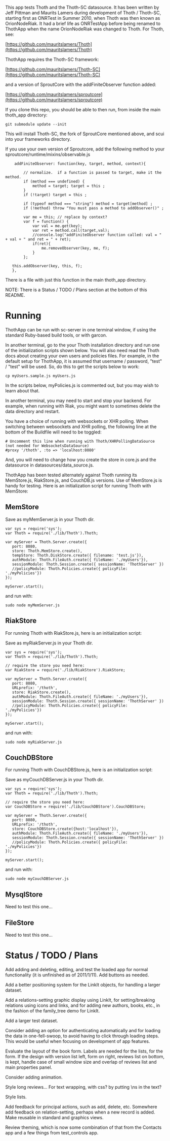 This app tests Thoth and the Thoth-SC datasource. It has been written by Jeff Pittman and Maurits Lamers during
development of Thoth / Thoth-SC, starting first as ONRTest in Summer 2010, when Thoth was then known as OrionNodeRiak.
It had a brief life as ONRTestApp before being renamed to ThothApp when the name OrionNodeRiak was changed to Thoth. For
Thoth, see:

[https://github.com/mauritslamers/Thoth](https://github.com/mauritslamers/Thoth)

ThothApp requires the Thoth-SC framework:

[https://github.com/mauritslamers/Thoth-SC](https://github.com/mauritslamers/Thoth-SC)

and a version of SproutCore with the addFiniteObserver function added:

[https://github.com/mauritslamers/sproutcore](https://github.com/mauritslamers/sproutcore)

If you clone this repo, you should be able to then run, from inside the main thoth_app directory:

    git submodule update --init

This will install Thoth-SC, the fork of SproutCore mentioned above, and scui into your frameworks directory.

If you use your own version of Sproutcore, add the following method to your sproutcore/runtime/mixins/observable.js

        addFiniteObserver: function(key, target, method, context){
 
            // normalize.  if a function is passed to target, make it the method.
            if (method === undefined) {
                method = target; target = this ;
            }
            if (!target) target = this ;
 
            if (typeof method === "string") method = target[method] ;
            if (!method) throw "You must pass a method to addObserver()" ;
 
            var me = this; // replace by context?
            var f = function() {
                var val = me.get(key);
                var ret = method.call(target,val);
                //console.log("addFiniteObserver function called: val = " + val + " and ret = " + ret);
                if(ret){
                    me.removeObserver(key, me, f);
                }
            };
 
       this.addObserver(key, this, f);
       },

There is a file with just this function in the main thoth_app directory.

NOTE: There is a Status / TODO / Plans section at the bottom of this README.

Running
=======

ThothApp can be run with sc-server in one terminal window, if using the standard Ruby-based build tools, or with garcon.

In another terminal, go to the your Thoth installation directory and run one of the initialization scripts shown below. You 
will also need read the Thoth docs about creating your own users and policies files. For example, in the default setup for
ThothApp, it is assumed that username / password, "test" / "test" will be used. So, do this to get the scripts below to work:

    cp myUsers.sample.js myUsers.js

In the scripts below, myPolicies.js is commented out, but you may wish to learn about that.

In another terminal, you may need to start and stop your backend. For example, when running with Riak, you might want to
sometimes delete the data directory and restart.

You have a choice of running with websockets or XHR polling. When switching between websockets and XHR polling, the
following line at the bottom of the Buildfile will need to be toggled:

    # Uncomment this line when running with Thoth/XHRPollingDataSource (not needed for WebsocketsDataSource)
    #proxy '/thoth', :to => 'localhost:8080'

And, you will need to change how you create the store in core.js and the datasource in datasources/data_source.js.

ThothApp has been tested alternately against Thoth running its MemStore.js, RiakStore.js, and CouchDB.js versions.
Use of MemStore.js is handy for testing. Here is an initialization script for running Thoth with MemStore:

MemStore
--------

Save as myMemServer.js in your Thoth dir.

    var sys = require('sys');
    var Thoth = require('./lib/Thoth').Thoth;

    var myServer = Thoth.Server.create({
       port: 8080,
       store: Thoth.MemStore.create(),
       tempStore: Thoth.DiskStore.create({ filename: 'test.js'}),
       authModule: Thoth.FileAuth.create({ fileName: './myUsers'}),
       sessionModule: Thoth.Session.create({ sessionName: 'ThothServer' })
       //policyModule: Thoth.Policies.create({ policyFile: './myPolicies'})
    });

    myServer.start();

and run with:

    sudo node myMemServer.js

RiakStore
---------

For running Thoth with RiakStore.js, here is an initialization script:

Save as myRiakServer.js in your Thoth dir.

    var sys = require('sys');
    var Thoth = require('./lib/Thoth').Thoth;

    // require the store you need here:
    var RiakStore = require('./lib/RiakStore').RiakStore;

    var myServer = Thoth.Server.create({
       port: 8080,
       URLprefix: '/thoth',
       store: RiakStore.create(),
       authModule: Thoth.FileAuth.create({ fileName: './myUsers'}),
       sessionModule: Thoth.Session.create({ sessionName: 'ThothServer' })
       //policyModule: Thoth.Policies.create({ policyFile: './myPolicies'})
    });

    myServer.start();

and run with:

    sudo node myRiakServer.js

CouchDBStore
------------

For running Thoth with CouchDBStore.js, here is an initialization script:

Save as myCouchDBServer.js in your Thoth dir.

    var sys = require('sys');
    var Thoth = require('./lib/Thoth').Thoth;

    // require the store you need here:
    var CouchDBStore = require('./lib/CouchDBStore').CouchDBStore;

    var myServer = Thoth.Server.create({
       port: 8080,
       URLprefix: '/thoth',
       store: CouchDBStore.create({host:'localhost'}),
       authModule: Thoth.FileAuth.create({ fileName: './myUsers'}),
       sessionModule: Thoth.Session.create({ sessionName: 'ThothServer' })
       //policyModule: Thoth.Policies.create({ policyFile: './myPolicies'})
    });

    myServer.start();

and run with:

    sudo node myCouchDBServer.js

MysqlStore
----------

Need to test this one...

FileStore
---------

Need to test this one...

Status / TODO / Plans
=====================

Add adding and deleting, editing, and test the loaded app for normal functionality (it is unfinished as of 2011/1/11).
Add buttons as needed.

Add a better positioning system for the LinkIt objects, for handling a larger dataset.

Add a relations-setting graphic display using LinkIt, for setting/breaking relations using icons and links, and for
adding new authors, books, etc., in the fashion of the family_tree demo for LinkIt.

Add a larger test dataset.

Consider adding an option for authenticating automatically and for loading the data in one-fell-swoop, to avoid having
to click through loading steps. This would be useful when focusing on development of app features.

Evaluate the layout of the book form. Labels are needed for the lists, for the form. If the design with version list
left, form on right, reviews list on bottom, is kept, handle case of small window size and overlap of reviews list and
main  properties panel.

Consider adding animation.

Style long reviews... For text wrapping, with css?  by putting \ns in the text?

Style lists.

Add feedback for principal actions, such as add, delete, etc. Somewhere add feedback on relation-setting, perhaps when
a new record is added. Make reusable in standard and graphics views.

Review theming, which is now some combination of that from the Contacts app and a few things from test_controls app.

